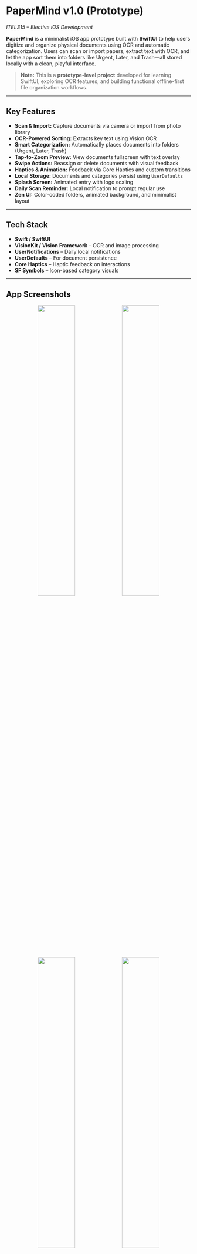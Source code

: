 # **PaperMind v1.0 (Prototype)**  
*ITEL315 – Elective iOS Development*

**PaperMind** is a minimalist iOS app prototype built with **SwiftUI** to help users digitize and organize physical documents using OCR and automatic categorization. Users can scan or import papers, extract text with OCR, and let the app sort them into folders like Urgent, Later, and Trash—all stored locally with a clean, playful interface.

> **Note:** This is a **prototype-level project** developed for learning SwiftUI, exploring OCR features, and building functional offline-first file organization workflows.

---

## **Key Features**

- **Scan & Import:** Capture documents via camera or import from photo library  
- **OCR-Powered Sorting:** Extracts key text using Vision OCR  
- **Smart Categorization:** Automatically places documents into folders (Urgent, Later, Trash)  
- **Tap-to-Zoom Preview:** View documents fullscreen with text overlay  
- **Swipe Actions:** Reassign or delete documents with visual feedback  
- **Haptics & Animation:** Feedback via Core Haptics and custom transitions  
- **Local Storage:** Documents and categories persist using `UserDefaults`  
- **Splash Screen:** Animated entry with logo scaling  
- **Daily Scan Reminder:** Local notification to prompt regular use  
- **Zen UI:** Color-coded folders, animated background, and minimalist layout  

---

## **Tech Stack**

- **Swift / SwiftUI**  
- **VisionKit / Vision Framework** – OCR and image processing  
- **UserNotifications** – Daily local notifications  
- **UserDefaults** – For document persistence  
- **Core Haptics** – Haptic feedback on interactions  
- **SF Symbols** – Icon-based category visuals  

---

## **App Screenshots**

<div align="center">
  <img src="" width="45%" />
  <img src="" width="45%" />
</div>
<br/>
<div align="center">
  <img src="" width="45%" />
  <img src="" width="45%" />
</div>
<br/>
<div align="center">
  <img src="" width="45%" />
</div>

---

## **Project Objectives**

This prototype demonstrates:

- OCR integration in a native iOS app  
- Real-time scan + sort flow using MVVM  
- Local-only document storage with persistent state  
- Building delightful micro-interactions (haptics, animation)  
- Designing an intuitive scanning interface in SwiftUI  

---

## **Installation Instructions**

1. Clone the repository:  
   ```bash
   git clone https://github.com/your-username/papermind.git
   ```
## **Installation**

2. Open `PaperMind.xcodeproj` in Xcode  
3. Run on a simulator or physical iOS device (**iOS 17+ recommended**)

---

## **Areas for Improvement (Toward Production Readiness)**

### 1. **File Organization**

- Some logic still resides in primary views  
- **Recommended structure:** `Models/`, `ViewModels/`, `Views/`, `Resources/`  
- Extract reusable components (e.g., document preview, category buttons)

### 2. **State Management**

- Currently uses `@State` and `@Binding`  
- Use `ObservableObject` and `@StateObject` for improved modularity and testability

### 3. **Data Persistence**

- `UserDefaults` is suitable for lightweight prototyping  
- For scalability, consider `CoreData`, `FileManager`, or `SQLite`

### 4. **OCR + AI Enhancements**

- Enhance categorization with NLP (e.g., keyword tagging)  
- Add feedback loop to improve sorting accuracy over time

### 5. **Strings & Localization**

- Move hardcoded strings to `Localizable.strings` or a centralized `Constants.swift` file  
- Enables localization and reduces redundancy

---

## **Daily Reminder Setup**

- Sends one local notification daily to prompt scanning  
- Triggered using `UNUserNotificationCenter`  
- Requires notification permissions on first app launch  
- Fully local — no server or cloud integration

---

## **Documentation**

- **UI Flow Diagram** *(Note: Created using Eraser AI; may not be fully accurate)*  
- **Architecture Overview**  
- **Developer Setup Guide**

---

## **Author**

Developed by **Eissxs**  
*“When I wrote this code, only God and I understood what I did. Welp, now only God knows.”*
